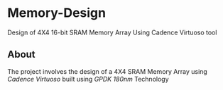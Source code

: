 # Memory-Design
Design of 4X4 16-bit SRAM Memory Array Using Cadence Virtuoso tool

## About
The project involves the design of a 4X4 SRAM Memory Array using *Cadence Virtuoso* built using *GPDK 180nm* Technology
